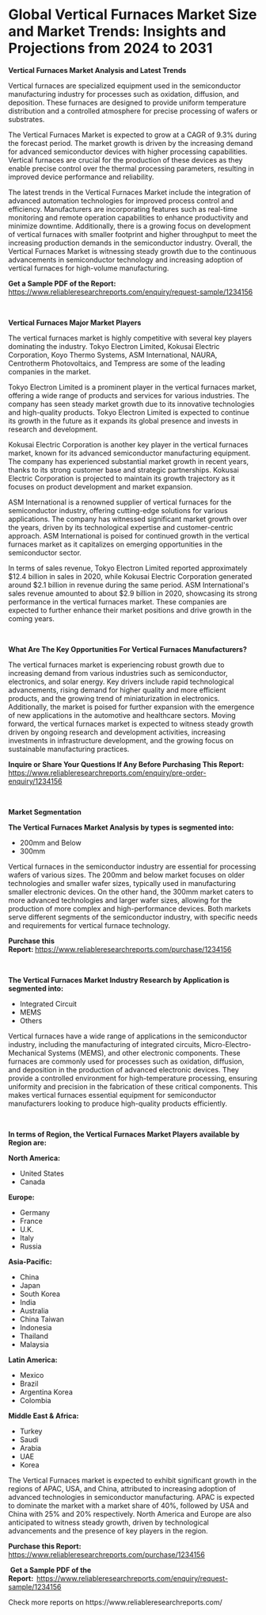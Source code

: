 <p><h1>Global Vertical Furnaces Market Size and Market Trends: Insights and Projections from 2024 to 2031</h1></p><p><strong>Vertical Furnaces Market Analysis and Latest Trends</strong></p>
<p><p>Vertical furnaces are specialized equipment used in the semiconductor manufacturing industry for processes such as oxidation, diffusion, and deposition. These furnaces are designed to provide uniform temperature distribution and a controlled atmosphere for precise processing of wafers or substrates.</p><p>The Vertical Furnaces Market is expected to grow at a CAGR of 9.3% during the forecast period. The market growth is driven by the increasing demand for advanced semiconductor devices with higher processing capabilities. Vertical furnaces are crucial for the production of these devices as they enable precise control over the thermal processing parameters, resulting in improved device performance and reliability.</p><p>The latest trends in the Vertical Furnaces Market include the integration of advanced automation technologies for improved process control and efficiency. Manufacturers are incorporating features such as real-time monitoring and remote operation capabilities to enhance productivity and minimize downtime. Additionally, there is a growing focus on development of vertical furnaces with smaller footprint and higher throughput to meet the increasing production demands in the semiconductor industry. Overall, the Vertical Furnaces Market is witnessing steady growth due to the continuous advancements in semiconductor technology and increasing adoption of vertical furnaces for high-volume manufacturing.</p></p>
<p><strong>Get a Sample PDF of the Report:&nbsp;</strong> <a href="https://www.reliableresearchreports.com/enquiry/request-sample/1234156">https://www.reliableresearchreports.com/enquiry/request-sample/1234156</a></p>
<p>&nbsp;</p>
<p><strong>Vertical Furnaces Major Market Players</strong></p>
<p><p>The vertical furnaces market is highly competitive with several key players dominating the industry. Tokyo Electron Limited, Kokusai Electric Corporation, Koyo Thermo Systems, ASM International, NAURA, Centrotherm Photovoltaics, and Tempress are some of the leading companies in the market.</p><p>Tokyo Electron Limited is a prominent player in the vertical furnaces market, offering a wide range of products and services for various industries. The company has seen steady market growth due to its innovative technologies and high-quality products. Tokyo Electron Limited is expected to continue its growth in the future as it expands its global presence and invests in research and development.</p><p>Kokusai Electric Corporation is another key player in the vertical furnaces market, known for its advanced semiconductor manufacturing equipment. The company has experienced substantial market growth in recent years, thanks to its strong customer base and strategic partnerships. Kokusai Electric Corporation is projected to maintain its growth trajectory as it focuses on product development and market expansion.</p><p>ASM International is a renowned supplier of vertical furnaces for the semiconductor industry, offering cutting-edge solutions for various applications. The company has witnessed significant market growth over the years, driven by its technological expertise and customer-centric approach. ASM International is poised for continued growth in the vertical furnaces market as it capitalizes on emerging opportunities in the semiconductor sector.</p><p>In terms of sales revenue, Tokyo Electron Limited reported approximately $12.4 billion in sales in 2020, while Kokusai Electric Corporation generated around $2.1 billion in revenue during the same period. ASM International's sales revenue amounted to about $2.9 billion in 2020, showcasing its strong performance in the vertical furnaces market. These companies are expected to further enhance their market positions and drive growth in the coming years.</p></p>
<p>&nbsp;</p>
<p><strong>What Are The Key Opportunities For Vertical Furnaces Manufacturers?</strong></p>
<p><p>The vertical furnaces market is experiencing robust growth due to increasing demand from various industries such as semiconductor, electronics, and solar energy. Key drivers include rapid technological advancements, rising demand for higher quality and more efficient products, and the growing trend of miniaturization in electronics. Additionally, the market is poised for further expansion with the emergence of new applications in the automotive and healthcare sectors. Moving forward, the vertical furnaces market is expected to witness steady growth driven by ongoing research and development activities, increasing investments in infrastructure development, and the growing focus on sustainable manufacturing practices.</p></p>
<p><strong>Inquire or Share Your Questions If Any Before Purchasing This Report:</strong> <a href="https://www.reliableresearchreports.com/enquiry/pre-order-enquiry/1234156">https://www.reliableresearchreports.com/enquiry/pre-order-enquiry/1234156</a></p>
<p>&nbsp;</p>
<p><strong>Market Segmentation</strong></p>
<p><strong>The Vertical Furnaces Market Analysis by types is segmented into:</strong></p>
<p><ul><li>200mm and Below</li><li>300mm</li></ul></p>
<p><p>Vertical furnaces in the semiconductor industry are essential for processing wafers of various sizes. The 200mm and below market focuses on older technologies and smaller wafer sizes, typically used in manufacturing smaller electronic devices. On the other hand, the 300mm market caters to more advanced technologies and larger wafer sizes, allowing for the production of more complex and high-performance devices. Both markets serve different segments of the semiconductor industry, with specific needs and requirements for vertical furnace technology.</p></p>
<p><strong>Purchase this Report:&nbsp;</strong><a href="https://www.reliableresearchreports.com/purchase/1234156">https://www.reliableresearchreports.com/purchase/1234156</a></p>
<p>&nbsp;</p>
<p><strong>The Vertical Furnaces Market Industry Research by Application is segmented into:</strong></p>
<p><ul><li>Integrated Circuit</li><li>MEMS</li><li>Others</li></ul></p>
<p><p>Vertical furnaces have a wide range of applications in the semiconductor industry, including the manufacturing of integrated circuits, Micro-Electro-Mechanical Systems (MEMS), and other electronic components. These furnaces are commonly used for processes such as oxidation, diffusion, and deposition in the production of advanced electronic devices. They provide a controlled environment for high-temperature processing, ensuring uniformity and precision in the fabrication of these critical components. This makes vertical furnaces essential equipment for semiconductor manufacturers looking to produce high-quality products efficiently.</p></p>
<p>&nbsp;</p>
<p><strong>In terms of Region, the Vertical Furnaces Market Players available by Region are:</strong></p>
<p>
    <p> <strong> North America: </strong>
        <ul>
            <li>United States</li>
            <li>Canada</li>
        </ul>
        </p> 
    <p> <strong> Europe: </strong>
        <ul>
            <li>Germany</li>
            <li>France</li>
            <li>U.K.</li>
            <li>Italy</li>
            <li>Russia</li>
        </ul>
        </p> 
    <p> <strong> Asia-Pacific: </strong>
        <ul>
            <li>China</li>
            <li>Japan</li>
            <li>South Korea</li>
            <li>India</li>
            <li>Australia</li>
            <li>China Taiwan</li>
            <li>Indonesia</li>
            <li>Thailand</li>
            <li>Malaysia</li>
        </ul>
        </p> 
    <p> <strong> Latin America: </strong>
        <ul>
            <li>Mexico</li>
            <li>Brazil</li>
            <li>Argentina Korea</li>
            <li>Colombia</li>
        </ul>
        </p> 
    <p> <strong> Middle East & Africa: </strong>
        <ul>
            <li>Turkey</li>
            <li>Saudi</li>
            <li>Arabia</li>
            <li>UAE</li>
            <li>Korea</li>
        </ul>
    </p>
    </p>
<p><p>The Vertical Furnaces market is expected to exhibit significant growth in the regions of APAC, USA, and China, attributed to increasing adoption of advanced technologies in semiconductor manufacturing. APAC is expected to dominate the market with a market share of 40%, followed by USA and China with 25% and 20% respectively. North America and Europe are also anticipated to witness steady growth, driven by technological advancements and the presence of key players in the region.</p></p>
<p><strong>Purchase this Report: </strong><a href="https://www.reliableresearchreports.com/purchase/1234156">https://www.reliableresearchreports.com/purchase/1234156</a></p>
<p>&nbsp;<strong>Get a Sample PDF of the Report:&nbsp;&nbsp;</strong><a href="https://www.reliableresearchreports.com/enquiry/request-sample/1234156">https://www.reliableresearchreports.com/enquiry/request-sample/1234156</a></p>
<p><strong></strong></p>
<p>Check more reports on https://www.reliableresearchreports.com/</p>